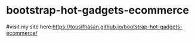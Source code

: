 # bootstrap-hot-gadgets-ecommerce
#visit my site here:https://tousifhasan.github.io/bootstrap-hot-gadgets-ecommerce/
